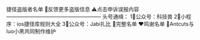 捷径盗版者名单
📒反馈更多盗版信息
⚠️点击申诉误报内容
——————————————————
头号通缉：
1⃣️公众号：科技兽
2⃣️小程序：ios捷径库规则大全
3⃣️公众号：Jabi扎比
🧮完整名单
❤️鸣谢名单
🐜Antcuts与luo小黑共同制作维护
